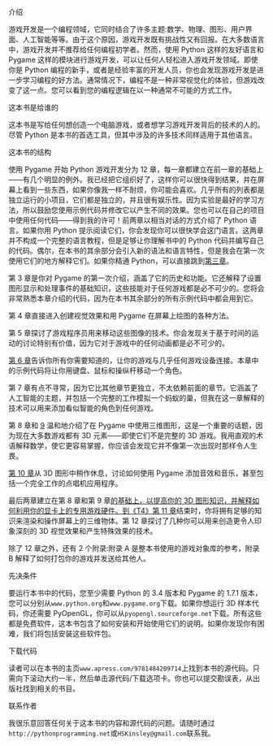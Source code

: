 介绍

游戏开发是一个编程领域，它同时结合了许多主题:数学、物理、图形、用户界面、人工智能等等。由于这个原因，游戏开发既有挑战性又有回报。在大多数语言中，游戏开发并不推荐给任何编程初学者。然而，使用 Python 这样的友好语言和 Pygame 这样的模块进行游戏开发，可以让任何人轻松进入游戏开发领域。即使你是 Python 编程的新手，或者是经验丰富的开发人员，你也会发现游戏开发是进一步学习编程的好方法。通常情况下，编程不是一种非常视觉化的体验，但游戏改变了这一点。您可以看到您的编程逻辑在以一种通常不可能的方式工作。

这本书是给谁的

这本书是写给任何想创造一个电脑游戏，或者想学习游戏开发背后的技术的人的。尽管 Python 是本书的首选工具，但其中涉及的许多技术同样适用于其他语言。

这本书的结构

使用 Pygame 开始 Python 游戏开发分为 12 章，每一章都建立在前一章的基础上——有几个明显的例外。我已经把它组织好了，这样你可以很快得到结果，并在屏幕上看到一些东西，如果你像我一样不耐烦，你可能会喜欢。几乎所有的列表都是独立运行的小项目，它们都是独立的，并且很有娱乐性。因为实验是最好的学习方法，所以鼓励您使用示例代码并修改它以产生不同的效果。您也可以在自己的项目中使用任何代码——得到我的许可！前两章以相当对话的方式介绍了 Python 语言。如果你用 Python 提示阅读它们，你会发现你可以很快学会这门语言。这两章并不构成一个完整的语言教程，但是足够让你理解书中的 Python 代码并编写自己的代码。偶尔，在本书的其余部分会引入新的语法和语言特性，但是我会在第一次使用它们的地方解释它们。如果你精通 Python，可以直接跳到[第三章](03.html)。

第 3 章是你对 Pygame 的第一次介绍，涵盖了它的历史和功能。它还解释了设置图形显示和处理事件的基础知识，这些技能对于任何游戏都是必不可少的。您将会非常熟悉本章介绍的代码，因为在本书其余部分的所有示例代码中都会用到它。

第 4 章直接进入创建视觉效果和用 Pygame 在屏幕上绘图的各种方法。

第 5 章探讨了游戏程序员用来移动这些图像的技术。你会发现关于基于时间的运动的讨论特别有价值，因为它对于游戏中的任何动画都是必不可少的。

[第 6 章](06.html)告诉你所有你需要知道的，让你的游戏与几乎任何游戏设备连接。本章中的示例代码将让你用键盘、鼠标和操纵杆移动一个角色。

第 7 章有点不寻常，因为它比其他章节更独立，不太依赖前面的章节。它涵盖了人工智能的主题，并包括一个完整的工作模拟一个蚂蚁的巢，但我在这一章解释的技术可以用来添加看似智能的角色到任何游戏。

第 8 章和 [9](09.html) 温和地介绍了在 Pygame 中使用三维图形，这是一个重要的话题，因为现在大多数游戏都有 3D 元素——即使它们不是完整的 3D 游戏。我用直观的术语解释数学，使它更容易掌握，你应该会发现它并不像第一次出现时那样令人生畏。

[第 10 章](10.html)从 3D 图形中稍作休息，讨论如何使用 Pygame 添加音效和音乐，甚至包括一个完全工作的点唱机应用程序。

最后两章建立在第 8 章和第 9 章[的基础上，以提高你的 3D 图形知识，并解释如何利用你的显卡上的专用游戏硬件。到《T4》第 11 章](09.html)结束时，你将拥有足够的知识来渲染和操作屏幕上的三维物体。第 12 章探讨了几种你可以用来创造更令人印象深刻的 3D 视觉效果和产生特殊效果的技术。

除了 12 章之外，还有 2 个附录:附录 A 是整本书使用的游戏对象库的参考，附录 B 解释了如何打包你的游戏并发送给其他人。

先决条件

要运行本书中的代码，您至少需要 Python 的 3.4 版本和 Pygame 的 1.7.1 版本，您可以分别从`www.python.org`和`www.pygame.org`下载。如果你想运行 3D 样本代码，你还需要 PyOpenGL，你可以从`pyopengl.sourceforge.net`下载。所有这些都是免费软件，这本书包含了如何安装和开始使用它们的说明。如果你发现你有困难，我们将包括安装这些软件包。

下载代码

读者可以在本书的主页`www.apress.com/9781484209714`上找到本书的源代码。只需向下滚动大约一半，然后单击源代码/下载选项卡。你也可以提交勘误表，从出版社找到相关的书目。

联系作者

我很乐意回答任何关于这本书的内容和源代码的问题。请随时通过`http://pythonprogramming.net`或`HSKinsley@gmail.com`联系我。
